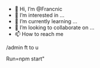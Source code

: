 - 👋 Hi, I’m @Francnic
- 👀 I’m interested in ...
- 🌱 I’m currently learning ...
- 💞️ I’m looking to collaborate on ...
- 📫 How to reach me
<!---
Francnic/Francnic is a ✨ special ✨ repository because its `README.md` (this file) appears on your GitHub profile.
You can click the Preview link to take a look at your changes.
---> /admin ft to u
Run=npm start" 
